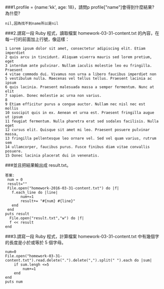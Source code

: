 ###1.profile = {name:'kk', age: 18}，請問p profile["name"]會得到什麼結果? 為什麼?
```
nil,因為找不到name所以是nil
```
###2.請寫一段 Ruby 程式，讀取檔案 homework-03-31-content.txt 的內容，在每一行的前面加上行號，像這樣：
```
1 Lorem ipsum dolor sit amet, consectetur adipiscing elit. Etiam imperdiet
2 quis arcu in tincidunt. Aliquam viverra mauris sed lorem pretium, eget
3 interdum ante pulvinar. Nullam iaculis molestie leo eu fringilla. Praesent
4 vitae commodo dui. Vivamus non urna a libero faucibus imperdiet non
5 vestibulum nulla. Maecenas vel tellus tellus. Praesent lacinia ac ipsum
6 quis lacinia. Praesent malesuada massa a semper fermentum. Nunc at elit
7 sapien. Donec molestie ac urna non varius.
8
9 Etiam efficitur purus a congue auctor. Nullam nec nisl nec est mollis
10 suscipit quis in ex. Aenean et urna est. Praesent fringilla augue ut ipsum
11 feugiat fermentum. Nulla pharetra erat sed sodales facilisis. Nulla eget
12 cursus elit. Quisque sit amet mi leo. Praesent posuere pulvinar massa,
13 fringilla pellentesque leo ornare vel. Sed vel quam varius, rutrum sem
14 ullamcorper, faucibus purus. Fusce finibus diam vitae convallis posuere.
15 Donec lacinia placerat dui in venenatis.
```
###並且把結果輸出成 result.txt。
```
答案:
 num = 0
 result=""
 File.open("homework-2016-03-31-content.txt") do |f|
   f.each_line do |line|
       num+=1
       result+= "#{num} #{line}"
   end
 end
puts result
  File.open("result.txt","w") do |f|
  f << result
end
```
###3.請寫一段 Ruby 程式，計算檔案 homework-03-31-content.txt 中有幾個字的長度是小於或等於 5 個字母。
```
num=0
File.open("homework-03-31-content.txt").read.delete(".").delete(",").split(" ").each do |sum|
	if sum.lengh <=5
		num+=1
	end
end
puts num
```

